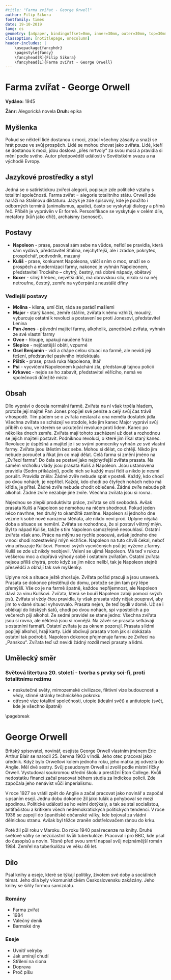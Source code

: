 ```yaml
---
#title: "Farma zvířat - George Orwell"
author: Filip Sikora
fontfamily: times
date: 19-10-2019
lang: cs
geometry: [a4paper, bindingoffset=0mm, inner=30mm, outer=30mm, top=30mm, bottom=30mm]
classoption: [notitlepage, onecolumn]
header-includes: |
	\usepackage{fancyhdr}
	\pagestyle{fancy}
	\fancyhead[R]{Filip Sikora}
	\fancyhead[L]{Farma zvířat - George Orwell}
---
```


# Farma zvířat - George Orwell

**Vydáno:** 1945

**Žánr:** Alegorická novela **Druh:** epika

## Myšlenka

Pokud se někteří lidé dostanou k moci, ztrácí všechny zásady a snaží se hrát pouze ve svůj prospěch. Lidé se mohou chovat jako zvířata. Lidé, kteří se dostanou k moci, jdou doslova „přes mrtvoly“ za svou mocí a pravidla si mění podle svého. Autor předpověděl události v Sovětstkém svazu a na východě Evropy.

## Jazykové prostředky a styl

Jedná se o satiristickou zvířecí alegorii, popisuje zde politické vztahy s totalitní společností. Farma zvířat = alegorie totalitního státu. Orwell zde naráží na Stalinovu diktaturu. Jazyk je zde spisovný, kde je použito i odborných termínů (animalismus, apatie), často se vyskytují dialogy a přímá řeč. Příběh je vyprávěn v Er formě. Personifikace se vyskytuje v celém díle, metafory (kůň jako dříč), archaismy (senoseč).

## Postavy

- **Napoleon** - prase, pasoval sám sebe na vůdce, neřídí se pravidla, která sám vydává, představitel Stalina, nejchytřejší, ale i zrádce, pokrytec, prospěchář, podvodník, mazaný
- **Kuliš** - prase, konkurent Napoleona, válčí s ním o moc, snaží se o prospěch a modernizaci farmy, nakonec je vyhnán Napoleonem, představitel Trockého – chytrý, čestný, má dobré nápady, obětavý 
- **Boxer** - silný hřebec, největší dříč, má obrovskou sílu, nikdo si na něj netroufne, čestný, zemře na vyčerpání z neustálé dřiny

### Vedlejší postavy

- **Molina** - klisna, umí číst, ráda se parádí mašlemi
- **Major** - starý kanec, zemře stářím, zvířata k němu vzhlíží, moudrý, vyburcuje ostatní k revoluci a postavení se proti Jonesovi, představitel Lenina
- **Pan Jones** - původní majitel farmy, alkoholik, zanedbává zvířata, vyhnán ze své vlastní farmy
- **Ovce** - hloupé, opakují naučené fráze
- **Slepice** - nejčastější oběti, vzpurné
- **Osel Benjamin** - vidí a chápe celou situaci na farmě, ale nevidí její řešení, představitel pasivního intelektuála
- **Pištík** - prase, pravá ruka Napoleona, lhář
- **Psi** - vycvičeni Napoleonem k páchání zla, představují tajnou policii
- **Krkavec** - nejde se ho zabavit, představitel věřícího, nemá ve společnosti důležité místo

## Obsah

Dílo vypráví o docela normální farmě. Zvířata na ní však trpěla hladem, protože její majitel Pan Jones propíjel své peníze a celý svůj čas trávil v hospodě. Tím pádem se o zvířata nestaral a ona neměla dostatek jídla. Všechna zvířata se scházejí ve stodole, kde jim kanec Major vypráví svůj příběh o snu, ve kterém se uskuteční revoluce proti lidem. Kanec po několika dnech zemře. Zvířata mají tohoto zacházení už dost a rozhodnou se jejich majiteli postavit. Podniknou revoluci, o které jim říkal starý kanec. Revoluce je úspěšná a majitel je i se svými pomocníky vyhnán ze své vlastní farmy. Zvířata jsou štěstím bez sebe. Mohou si dělat, co chtějí. Nikdo jim nebude poroučet a říkat jim co mají dělat. Celá farma si změní jméno na „Zvířecí farma“. Do čela se postaví jako nejchytřejší zvířata prasata. Na samém vrcholku vlády jsou prasata Kuliš a Napoleon. Jsou ustanovena pravidla (Sedm přikázání), podle nich se každý musí řídit a nikdo je nesmí porušit. Pravidla zněla: Žádné zvíře nebude spát v posteli. Každý, kdo chodí po dvou nohách, je nepřítel. Každý, kdo chodí po čtyřech nohách nebo má křídla, je přítel. Žádné zvíře nebude chodit oblečené. Žádné zvíře nebude pít alkohol. Žádné zvíře nezabije jiné zvíře. Všechna zvířata jsou si rovna.

Najednou se zlepší produktivita práce, zvířata se cítí svobodná. Avšak prasata Kuliš a Napoleon se nemohou na ničem shodnout. Pokud jeden něco navrhne, ten druhý to okamžitě zamítne. Napoleon si jednoho dne vezme k sobě nově narozena štěňata, ale nikdo neví proč. Uplyne nějaká doba a situace se nemění. Zvířata se rozhodnou, že si postaví větrný mlýn. Byl to nápad Kuliše, takže s tím Napoleon samozřejmě nesouhlasí. Ostatní zvířata však ano. Práce na mlýnu se rychle posouvá, avšak jednoho dne v noci shodí rozestavěný mlýn vichřice. Napoleon na tuto chvíli čekal, neboť vinu přisuzuje Kulišovi. Pomocí svých vycvičených psů jej vyžene z farmy. Kuliš se zde už nikdy neobjevil. Velení se ujímá Napoleon. Má teď v rukou veškerou moc a dopřává výhody sobě i ostatním zvířatům. Ostatní zvířata nejsou příliš chytrá, proto když se jim něco nelíbí, tak je Napoleon stejně přesvědčí a obhájí tak své myšlenky.

Uplyne rok a situace ještě zhoršuje. Zvířata pořád pracují a jsou unavená. Prasata se dokonce přestěhují do domu, protože se jim tam prý lépe přemýšlí. Vše co je na farmě špatně, každou nepříjemnost, ale Napoleon dává za vinu Kulišovi. Zvířata, která se bouří Napoleon zabíjí pomocí svých psů. Zvířata si vždy čtou pravidla, ty však prasata vždy nějak poupraví, aby jim to v dané situaci vyhovovalo. Prasata nejen, že teď bydlí v domě. Už se i oblékají do lidských šatů, chodí po dvou nohách, spí v postelích a po večerech pijí alkohol. Ze sedmi pravidel se stane jedno: Všechna zvířata jsou si rovna, ale některá jsou si rovnější. Na závěr se prasata setkávají s ostatními farmáři. Ostatní zvířata je za oknem pozorují. Prasata s lidmi popíjejí alkohol, hrají karty. Lidé obdivují prasata v tom jak si dokázala ostatní tak podrobit. Napoleon dokonce přejmenuje farmu ze Zvířecí na „Panskou“. Zvířata teď už nevidí žádný rozdíl mezi prasaty a lidmi.

## Umělecký směr

### Světová litertura 20. století - tvorba s prvky sci-fi, proti totalitnímu režimu
- neskutečné světy, mimozemské civilizace, fiktivní vize budoucnosti a vědy, stinné stránky technického pokroku
- otřesné vize totalitní společnosti, utopie (ideální svět) a antiutopie (svět, kde je všechno špatně)

\pagebreak

# George Orwell

Britský spisovatel, novinář, esejista George Orwell vlastním jménem Eric Arthur Blair se narodil 25. června 1903 v Indii. Jeho otec pracoval jako úředník. Když bylo Orwellovi kolem jednoho roku, jeho matka jej odvezla do Anglie. Měl dvě sestry. Svůj pseudonym Orwell si zvolil podle místní říčky Orwell. Vystudoval soukromou střední školu a prestižní Eton College. Kvůli nedostatku financí začal pracovat během studia za Indickou policii. Zde započala jeho nenávist vůči imperialismu.

V roce 1927 se vrátil zpět do Anglie a  začal pracovat jako novinář a započal s psaním esejí. Jednu dobu dokonce žil jako tulák a pohyboval se mezi spodinou. Politické události se ho velmi dotýkaly, a tak se stal socialistou, antifašistou a kritikem všech nedemokratických politických tendencí. V roce 1936 se zapojil do španělské občanské války, kde bojoval za vládní dělnickou stranu. Avšak byl těžce zraněn odstřelovačem ránou do krku.

Poté žil půl roku v Maroku. Do roku 1940 psal recenze na knihy. Druhé světové války se nezúčastnil kvůli tuberkulóze. Pracoval i pro BBC, kde psal do časopisů a novin. Těsně před svou smrtí napsal svůj nejznámější román 1984. Zemřel na tuberkulózu ve věku 46 let. 

## Dílo

Psal knihy a eseje, které se týkají politiky, životem své doby a sociálních témat. Jeho díla byly v komunistickém Československu zakázány. Jeho knihy se šířily formou samizdatu.

### Romány

- Farma zvířat
- 1984
- Válečný deník
- Barmské dny

### Eseje

- Uvnitř velryby
- Jak umírají chudí
- Střílení na slona
- Doprava
- Proč píšu